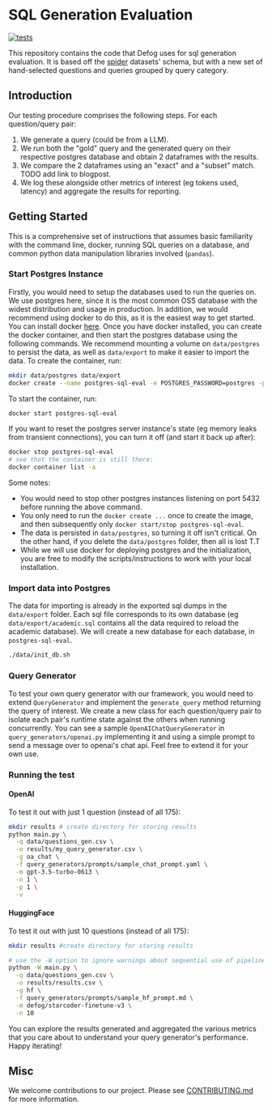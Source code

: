 # SQL Generation Evaluation

[![tests](https://github.com/defog-ai/sql-generation-evaluation/actions/workflows/main.yml/badge.svg)](https://github.com/defog-ai/sql-generation-evaluation/actions/workflows/main.yml)

This repository contains the code that Defog uses for sql generation evaluation. It is based off the [spider](https://github.com/taoyds/spider) datasets' schema, but with a new set of hand-selected questions and queries grouped by query category.

## Introduction

Our testing procedure comprises the following steps. For each question/query pair:
1. We generate a query (could be from a LLM).
2. We run both the "gold" query and the generated query on their respective postgres database and obtain 2 dataframes with the results.
3. We compare the 2 dataframes using an "exact" and a "subset" match. TODO add link to blogpost.
4. We log these alongside other metrics of interest (eg tokens used, latency) and aggregate the results for reporting.

## Getting Started

This is a comprehensive set of instructions that assumes basic familiarity with the command line, docker, running SQL queries on a database, and common python data manipulation libraries involved (`pandas`).

### Start Postgres Instance

Firstly, you would need to setup the databases used to run the queries on. We use postgres here, since it is the most common OSS database with the widest distribution and usage in production. In addition, we would recommend using docker to do this, as it is the easiest way to get started. You can install docker [here](https://docs.docker.com/get-docker/). Once you have docker installed, you can create the docker container, and then start the postgres database using the following commands. We recommend mounting a volume on `data/postgres` to persist the data, as well as `data/export` to make it easier to import the data. To create the container, run:

```bash
mkdir data/postgres data/export
docker create --name postgres-sql-eval -e POSTGRES_PASSWORD=postgres -p 5432:5432 -v $(pwd)/data/postgres:/var/lib/postgresql/data -v $(pwd)/data/export:/export postgres:14-alpine
```

To start the container, run:
```bash
docker start postgres-sql-eval
```

If you want to reset the postgres server instance's state (eg memory leaks from transient connections), you can turn it off (and start it back up after):
```bash
docker stop postgres-sql-eval
# see that the container is still there:
docker container list -a
```

Some notes:
- You would need to stop other postgres instances listening on port 5432 before running the above command.
- You only need to run the `docker create ...` once to create the image, and then subsequently only `docker start/stop postgres-sql-eval`. 
- The data is persisted in `data/postgres`, so turning it off isn't critical. On the other hand, if you delete the `data/postgres` folder, then all is lost T.T
- While we will use docker for deploying postgres and the initialization, you are free to modify the scripts/instructions to work with your local installation.


### Import data into Postgres

The data for importing is already in the exported sql dumps in the `data/export` folder. Each sql file corresponds to its own database (eg `data/export/academic.sql` contains all the data required to reload the academic database). We will create a new database for each database, in `postgres-sql-eval`.

```bash
./data/init_db.sh
```

### Query Generator

To test your own query generator with our framework, you would need to extend `QueryGenerator` and implement the `generate_query` method returning the query of interest. We create a new class for each question/query pair to isolate each pair's runtime state against the others when running concurrently. You can see a sample `OpenAIChatQueryGenerator` in `query_generators/openai.py` implementing it and using a simple prompt to send a message over to openai's chat api. Feel free to extend it for your own use.

### Running the test

#### OpenAI
To test it out with just 1 question (instead of all 175):

```bash
mkdir results # create directory for storing results
python main.py \
  -q data/questions_gen.csv \
  -o results/my_query_generator.csv \
  -g oa_chat \
  -f query_generators/prompts/sample_chat_prompt.yaml \
  -m gpt-3.5-turbo-0613 \
  -n 1 \
  -p 1 \
  -v
```

#### HuggingFace
To test it out with just 10 questions (instead of all 175):

```bash
mkdir results #create directory for storing results

# use the -W option to ignore warnings about sequential use of pipeline
python -W main.py \
  -q data/questions_gen.csv \
  -o results/results.csv \
  -g hf \
  -f query_generators/prompts/sample_hf_prompt.md \
  -m defog/starcoder-finetune-v3 \
  -n 10
```

You can explore the results generated and aggregated the various metrics that you care about to understand your query generator's performance. Happy iterating!

## Misc

We welcome contributions to our project. Please see [CONTRIBUTING.md](https://github.com/defog-ai/sql-generation-evaluation/blob/main/CONTRIBUTING.md) for more information.